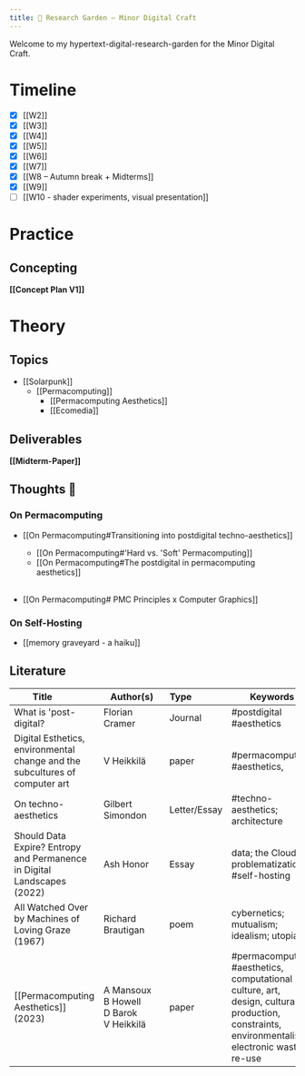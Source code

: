 ```yaml
---
title: 🌿 Research Garden — Minor Digital Craft
---
```


Welcome to my hypertext-digital-research-garden for the Minor Digital Craft.


# Timeline

- [x] [[W2]]
- [x] [[W3]]
- [x] [[W4]]
- [x] [[W5]]
- [x] [[W6]]
- [x] [[W7]]
- [x] [[W8 –  Autumn break + Midterms]]
- [x] [[W9]]
- [ ] [[W10 - shader experiments, visual presentation]]

# Practice

## Concepting 

**[[Concept Plan V1]]**

# Theory

## Topics

- [[Solarpunk]]
  - [[Permacomputing]]
	  - [[Permacomputing Aesthetics]]
	  - [[Ecomedia]]
## Deliverables

**[[Midterm-Paper]]**

## Thoughts 💭
### On Permacomputing
  - [[On Permacomputing#Transitioning into postdigital techno-aesthetics]]
   
    - [[On Permacomputing#'Hard vs. 'Soft' Permacomputing]] 
    - [[On Permacomputing#The postdigital in permacomputing aesthetics]]<br> <br>
  - [[On Permacomputing# PMC Principles x Computer Graphics]]
      
### On Self-Hosting
  - [[memory graveyard - a haiku]]

## Literature

| <div style="width:100px">Title</div> | <div style="width:100px">Author(s)</div> | <div style="width:40px">Type</div> | Keywords |
| --- | --- | --- | --- |
| What is 'post-digital? | Florian Cramer | Journal | #postdigital #aesthetics 
| Digital Esthetics, environmental change and the subcultures of computer art | V Heikkilä | paper | #permacomputing, #aesthetics, |
| On techno-aesthetics | Gilbert Simondon | Letter/Essay | #techno-aesthetics; architecture
| Should Data Expire? Entropy and Permanence in Digital Landscapes (2022) | Ash Honor | Essay | data; the Cloud; problematization; #self-hosting|
| All Watched Over by Machines of Loving Graze (1967) | Richard Brautigan | poem | cybernetics; mutualism; idealism; utopia |
| [[Permacomputing Aesthetics]] (2023) | A Mansoux<br>B Howell<br>D Barok<br> V Heikkilä | paper | #permacomputing, #aesthetics, computational culture, art, design, cultural production, constraints, environmentalism, electronic waste, re-use | 
